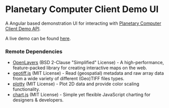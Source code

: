 Planetary Computer Client Demo UI
==============

A Angular based demonstration UI for interacting with [Planetary Computer Client Demo API](https://github.com/11904212/pcc-demo-api).

A live demo can be found [here](https://pcc-demo-ui.duckdns.org).

### Remote Dependencies ###

* [OpenLayers](https://github.com/openlayers/openlayers) (BSD 2-Clause "Simplified" License) - A high-performance, feature-packed library for creating interactive maps on the web.
* [geotiff.js](https://github.com/geotiffjs/geotiff.js) (MIT License) - Read (geospatial) metadata and raw array data from a wide variety of different (Geo)TIFF files types.
* [plotty](https://github.com/santilland/plotty) (MIT License) - Plot 2D data and provide color scaling functionality.
* [chart.js](https://github.com/chartjs/Chart.js) (MIT License) - Simple yet flexible JavaScript charting for designers & developers.
